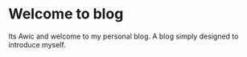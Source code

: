 # Welcome to blog
Its Awic and welcome to my personal blog. A blog simply designed to introduce myself. 
